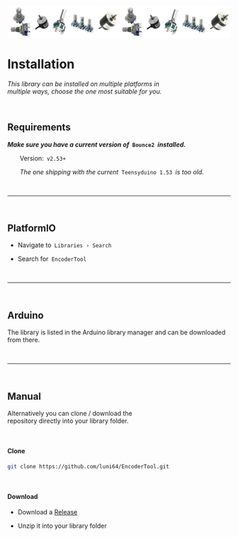
[![Banner]][Overview]

# Installation

*This library can be installed on multiple platforms in* <br>
*multiple ways, choose the one most suitable for you.*

<br>

## Requirements

***Make sure you have a current version of* `Bounce2` *installed.***

  Version: `v2.53+`
    
  *The one shipping with the current* `Teensyduino 1.53` *is too old.*

<br>

---

<br>

## PlatformIO

- Navigate to `Libraries › Search`

- Search for `EncoderTool`


<br>

---

<br>

## Arduino

The library is listed in the Arduino library manager and can be downloaded from there.

<br>

---

<br>

## Manual

Alternatively you can clone / download the <br>
repository directly into your library folder.

<br>

#### Clone

```sh
git clone https://github.com/luni64/EncoderTool.git
```

<br>

#### Download

- Download a [Release]

- Unzip it into your library folder


<!----------------------------------------------------------------------------->

[Release]: https://github.com/luni64/EncoderTool/releases
[Overview]: Overview.md
[Banner]: ../Resources/Image/Banner.png


